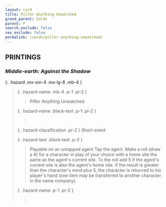 ```yaml
---
layout: card
title: Pilfer Anything Unwatched
grand_parent: Cards
parent: P
search_exclude: false
nav_exclude: false
permalink: /cards/pilfer-anything-unwatched/
---
```


## PRINTINGS


### _Middle-earth: Against the Shadow_

{: .hazard .mx-sm-4 .mx-lg-8 .mb-4 }
> {: .hazard-name .mb-4 .p-1 .pl-2 }
> > <div class="hazard-mp"></div>
> > <div class="card-name">Pilfer Anything Unwatched</div>
>
> {: .hazard-name .black-text .p-1 .pl-2 }
> > &nbsp;
>
> {: .hazard-classification .pr-2 }
> Short-event
>
> {: .hazard-text .black-text .p-2 }
> > Playable on an untapped agent Tap the agent. Make a roll (draw a #) for a character in play of your choice with a home site the same as the agent's current site. To the roll add 5 if the agent's current site is also the agent's home site. If the result is greater than the character's mind plus 5, the character is returned to his player's hand (one item may be transferred to another character in the same company). 
>
> {: .hazard-name .p-1 .pr-2 }
> > <div class="card-shield"></div>
> > <div class="card-corruption">&nbsp;</div>
